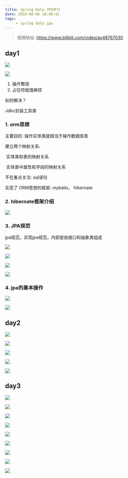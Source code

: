 ```yaml
---
title: Spring Data JPA学习
date: 2019-08-06 18:40:42
tags:
	 - spring data jpa
---
```


> 视频地址: https://www.bilibili.com/video/av48767030

## day1

![](https://raw.githubusercontent.com/gaohanghang/images/master/img20190806184140.png)

![](https://raw.githubusercontent.com/gaohanghang/images/master/img20190806185009.png)

1. 操作繁琐
2. 占位符赋值麻烦

如何解决？

Jdbc封装工具类



### 1. orm思想

主要目的: 操作实体类就相当于操作数据库表

建立两个映射关系:

​	实体类和表的映射关系

​	实体类中属性和字段的映射关系

不在重点关注: sql语句



实现了 ORM思想的框架: mybatis， hibernate

### 2. hibernate框架介绍

![](https://raw.githubusercontent.com/gaohanghang/images/master/img20190806185511.png)

### 3. JPA规范

jpa规范，实现jpa规范，内部是由接口和抽象类组成

![](https://raw.githubusercontent.com/gaohanghang/images/master/img20190806185926.png)

![](https://raw.githubusercontent.com/gaohanghang/images/master/img20190806190247.png)

![](https://raw.githubusercontent.com/gaohanghang/images/master/img20190806191128.png)

![](https://raw.githubusercontent.com/gaohanghang/images/master/img20190806191913.png)

### 4. jpa的基本操作

![](https://raw.githubusercontent.com/gaohanghang/images/master/img20190806193025.png)

![](https://raw.githubusercontent.com/gaohanghang/images/master/img20190806193213.png)

## day2

![](https://raw.githubusercontent.com/gaohanghang/images/master/img20190806205610.png)

![](https://raw.githubusercontent.com/gaohanghang/images/master/img20190806205610.png)

![](https://raw.githubusercontent.com/gaohanghang/images/master/img20190806210333.png)

![](https://raw.githubusercontent.com/gaohanghang/images/master/img20190806212703.png)

![](https://raw.githubusercontent.com/gaohanghang/images/master/img20190806212738.png)

## day3

![](https://raw.githubusercontent.com/gaohanghang/images/master/img20190806212916.png)

![](https://raw.githubusercontent.com/gaohanghang/images/master/img20190806213335.png)

![](https://raw.githubusercontent.com/gaohanghang/images/master/img20190806215250.png)

![](https://raw.githubusercontent.com/gaohanghang/images/master/img20190806215415.png)

![](https://raw.githubusercontent.com/gaohanghang/images/master/img20190806215640.png)

![](https://raw.githubusercontent.com/gaohanghang/images/master/img20190806220000.png)

![](https://raw.githubusercontent.com/gaohanghang/images/master/img20190806231053.png)

![](https://raw.githubusercontent.com/gaohanghang/images/master/img20190807223632.png)

![](https://raw.githubusercontent.com/gaohanghang/images/master/img20190807223632.png)